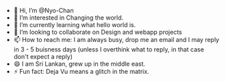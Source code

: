 - 👋 Hi, I’m @Nyo-Chan
- 👀 I’m interested in Changing the world.
- 🌱 I’m currently learning what hello world is.
- 💞️ I’m looking to collaborate on Design and webapp projects
- 📫 How to reach me: I am always busy, drop me an email and I may reply in 3 - 5 buisness days (unless I overthink what to reply, in that case don't expect a reply)
- 😄 I am Sri Lankan, grew up in the middle east.
- ⚡ Fun fact: Deja Vu means a glitch in the matrix.

<!---
Nyo-Chan/Nyo-Chan is a ✨ special ✨ person. 
--->
